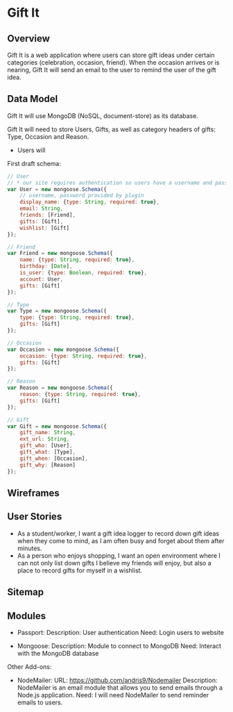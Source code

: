 # Gift It

## Overview

Gift It is a web application where users can store gift ideas under certain categories (celebration, occasion, friend). When the occasion arrives or is nearing, Gift It will send an email to the user to remind the user of the gift idea.

## Data Model

Gift It will use MongoDB (NoSQL, document-store) as its database.

Gift It will need to store Users, Gifts, as well as category headers of gifts: Type, Occasion and Reason.

* Users will 

First draft schema:

```javascript
// User
// * our site requires authentication so users have a username and password
var User = new mongoose.Schema({
	// username, password provided by plugin
	display_name: {type: String, required: true},
	email: String,
	friends: [Friend],
	gifts: [Gift],
	wishlist: [Gift]
});

// Friend
var Friend = new mongoose.Schema({
	name: {type: String, required: true},
	birthday: [Date],
	is_user: {type: Boolean, required: true},
	account: User,
	gifts: [Gift]
});

// Type
var Type = new mongoose.Schema({
	type: {type: String, required: true},
	gifts: [Gift]
});

// Occasion
var Occasion = new mongoose.Schema({
	occasion: {type: String, required: true},
	gifts: [Gift]
});

// Reason
var Reason = new mongoose.Schema({
	reason: {type: String, required: true},
	gifts: [Gift]
});

// Gift
var Gift = new mongoose.Schema({
	gift_name: String,
	ext_url: String,
	gift_who: [User],
	gift_what: [Type],
	gift_when: [Occasion],
	gift_why: [Reason]
});
```

## Wireframes


## User Stories

* As a student/worker, I want a gift idea logger to record down gift ideas when they come to mind, as I am often busy and forget about them after minutes.
* As a person who enjoys shopping, I want an open environment where I can not only list down gifts I believe my friends will enjoy, but also a place to record gifts for myself in a wishlist.

## Sitemap

## Modules

* Passport:
	Description: User authentication
	Need: Login users to website

* Mongoose:
	Description: Module to connect to MongoDB
	Need: Interact with the MongoDB database

Other Add-ons:

* NodeMailer:
	URL: https://github.com/andris9/Nodemailer
	Description: NodeMailer is an email module that allows you to send emails through a Node.js application.
	Need: I will need NodeMailer to send reminder emails to users.
